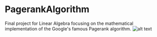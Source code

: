 # PagerankAlgorithm
 Final project for Linear Algebra focusing on the mathematical implementation of the Google's famous Pagerank algorithm.
![alt text](https://imgur.com/q2LmfcD)
